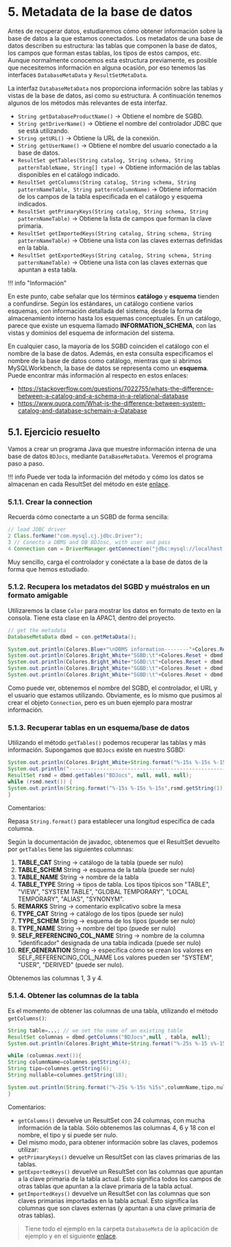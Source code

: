 # 5. Metadata de la base de datos

Antes de recuperar datos, estudiaremos cómo obtener información sobre la base de datos a la que estamos conectados. Los metadatos de una base de datos describen su estructura: las tablas que componen la base de datos, los campos que forman estas tablas, los tipos de estos campos, etc. Aunque normalmente conocemos esta estructura previamente, es posible que necesitemos información en alguna ocasión, por eso tenemos las interfaces `DatabaseMetaData` y `ResultSetMetaData`.

La interfaz `DatabaseMetaData` nos proporciona información sobre las tablas y vistas de la base de datos, así como su estructura. A continuación tenemos algunos de los métodos más relevantes de esta interfaz.

- `String getDatabaseProductName()` $\rightarrow$ Obtiene el nombre de SGBD.
- `String getDriverName()` $\rightarrow$ Obtiene el nombre del controlador JDBC que se está utilizando.
- `String getURL()` $\rightarrow$ Obtiene la URL de la conexión.
- `String getUserName()` $\rightarrow$ Obtiene el nombre del usuario conectado a la base de datos.
- `ResultSet getTables(String catalog, String schema, String patternTableName, String[] type)` $\rightarrow$ Obtiene información de las tablas disponibles en el catálogo indicado.
- `ResultSet getColumns(String catalog, String schema, String patternNameTable, String patternColumnName)` $\rightarrow$ Obtiene información de los campos de la tabla especificada en el catálogo y esquema indicados.
- `ResultSet getPrimaryKeys(String catalog, String schema, String patternNameTable)` $\rightarrow$ Obtiene la lista de campos que forman la clave primaria.
- `ResultSet getImportedKeys(String catalog, String schema, String patternNameTable)` $\rightarrow$ Obtiene una lista con las claves externas definidas en la tabla.
- `ResultSet getExportedKeys(String catalog, String schema, String patternNameTable)` $\rightarrow$ Obtiene una lista con las claves externas que apuntan a esta tabla.


!!! info "Información" 

En este punto, cabe señalar que los términos **catálogo** y **esquema** tienden a confundirse. Según los estándares, un catálogo contiene varios esquemas, con información detallada del sistema, desde la forma de almacenamiento interno hasta los esquemas conceptuales. En un catálogo, parece que existe un esquema llamado **INFORMATION_SCHEMA**, con las vistas y dominios del esquema de información del sistema. 

En cualquier caso, la mayoría de los SGBD coinciden el catálogo con el nombre de la base de datos. Además, en esta consulta especificamos el nombre de la base de datos como catálogo, mientras que si abrimos MySQLWorkbench, la base de datos se representa como un **esquema**. Puede encontrar más información al respecto en estos enlaces: 

- <https://stackoverflow.com/questions/7022755/whats-the-difference-between-a-catalog-and-a-schema-in-a-relational-database> 
- <https://www.quora.com/What-is-the-difference-between-system-catalog-and-database-schemain-a-Database>


## 5.1. Ejercicio resuelto

Vamos a crear un programa Java que muestre información interna de una base de datos `BDJocs`, mediante `DataBaseMetaData`. Veremos el programa paso a paso.

!!! info 
Puede ver toda la información del método y cómo los datos se almacenan en cada ResultSet del método en este [enlace](https://docs.oracle.com/javase/7/docs/api/java/sql/DatabaseMetaData.html).

### 5.1.1. Crear la connection


Recuerda cómo conectarte a un SGBD de forma sencilla:

```java
// load JDBC driver
2 Class.forName("com.mysql.cj.jdbc.Driver");
3 // Conecto a DBMS and DB BDJosc, with user and pass
4 Connection con = DriverManager.getConnection("jdbc:mysql://localhost:3308/BDJocs", "root", "root");
```

Muy sencillo, carga el controlador y conéctate a la base de datos de la forma que hemos estudiado.

### 5.1.2. Recupera los metadatos del SGBD y muéstralos en un formato amigable

Utilizaremos la clase `Color` para mostrar los datos en formato de texto en la consola. Tiene esta clase en la APAC1, dentro del proyecto.

```java
// get the metadata
DatabaseMetaData dbmd = con.getMetaData();

System.out.println(Colores.Blue+"\nDBMS information--------"+Colores.Reset);
System.out.println(Colores.Bright_White+"SGBD:\t"+Colores.Reset + dbmd.getDatabaseProductName());
System.out.println(Colores.Bright_White+"SGBD:\t"+Colores.Reset + dbmd.getDriverName());
System.out.println(Colores.Bright_White+"SGBD:\t"+Colores.Reset + dbmd.getURL());
System.out.println(Colores.Bright_White+"SGBD:\t"+Colores.Reset + dbmd.getUserName());
```

Como puede ver, obtenemos el nombre del SGBD, el controlador, el URL y el usuario que estamos utilizando. Obviamente, es lo mismo que pusimos al crear el objeto `Connection`, pero es un buen ejemplo para mostrar información.


### 5.1.3. Recuperar tablas en un esquema/base de datos

Utilizando el método `getTables()` podemos recuperar las tablas y más información. Supongamos que `BDJocs` existe en nuestro SGBD:

```java
System.out.println(Colores.Bright_White+String.format("%-15s %-15s %-15s","Database","Table","Type"));
System.out.println("-------------------------------------------------------"+Colores.Reset);
ResultSet rsmd = dbmd.getTables("BDJocs", null, null, null);
while (rsmd.next()) { 
System.out.println(String.format("%-15s %-15s %-15s",rsmd.getString(1),rsmd.getString(3),rsmd.getString(4)));
}
```


Comentarios:

Repasa `String.format()` para establecer una longitud específica de cada columna.

Según la documentación de javadoc, obtenemos que el ResultSet devuelto por `getTables` tiene las siguientes columnas: 

1. **TABLE_CAT** String → catálogo de la tabla (puede ser nulo) 
2. **TABLE_SCHEM** String → esquema de la tabla (puede ser nulo) 
3. **TABLE_NAME** String → nombre de la tabla 
4. **TABLE_TYPE** String → tipos de tabla. Los tipos típicos son "TABLE", "VIEW", "SYSTEM TABLE", "GLOBAL TEMPORARY", "LOCAL TEMPORARY", "ALIAS", "SYNONYM". 
5. **REMARKS** String → comentario explicativo sobre la mesa 
6. **TYPE_CAT** String → catálogo de los tipos (puede ser nulo) 
7. **TYPE_SCHEM** String → esquema de los tipos (puede ser nulo) 
8. **TYPE_NAME** String → nombre del tipo (puede ser nulo) 
9. **SELF_REFERENCING_COL_NAME** String → nombre de la columna "identificador" designada de una tabla indicada (puede ser nulo) 
10. **REF_GENERATION** String → especifica cómo se crean los valores en SELF_REFERENCING_COL_NAME Los valores pueden ser "SYSTEM", "USER", "DERIVED" (puede ser nulo).

Obtenemos las columnas 1, 3 y 4.



### 5.1.4. Obtener las columnas de la tabla

Es el momento de obtener las columnas de una tabla, utilizando el método `getColumns()`:

```java
String table=...; // we set the name of an existing table
ResultSet columnas = dbmd.getColumns("BDJocs",null , tabla, null);
System.out.println(Colores.Bright_White+String.format("%-25s %-15 s%-15s","Atributo/Claves","Tipos","¿Puede ser nulo?"+Colores.reset));

while (columnas.next()){ 
String columnName=columnes.getString(4); 
String tipo=columnes.getString(6); 
String nullable=columnes.getString(18); 

System.out.println(String.format("%-25s %-15s %15s",columnName,tipo,nullable));
}
```


Comentarios:

- `getColumns()` devuelve un ResultSet con 24 columnas, con mucha información de la tabla. Sólo obtenemos las columnas 4, 6 y 18 con el nombre, el tipo y si puede ser nulo.
- Del mismo modo, para obtener información sobre las claves, podemos utilizar: 
- `getPrimaryKeys()` devuelve un ResultSet con las claves primarias de las tablas. 
- `getExportedKeys()` devuelve un ResultSet con las columnas que apuntan a la clave primaria de la tabla actual. Esto significa todos los campos de otras tablas que apuntan a la clave primaria de la tabla actual. 
- `getImportedKeys()` devuelve un ResultSet con las columnas que son claves primarias importadas en la tabla actual. Esto significa las columnas que son claves externas (y apuntan a una clave primaria de otras tablas).

> Tiene todo el ejemplo en la carpeta `DatabaseMeta` de la aplicación de ejemplo y en el siguiente [enlace](./DatabaseMetadataAppApp.java).